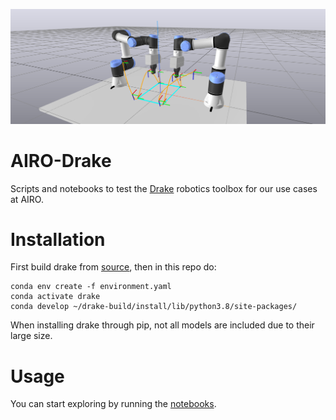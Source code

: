 ![banner](docs/images/dual_arm_fold.png)
# AIRO-Drake
Scripts and notebooks to test the [Drake](https://drake.mit.edu/) robotics toolbox for our use cases at AIRO.

# Installation
First build drake from [source](https://drake.mit.edu/from_source.html), then in this repo do:
```
conda env create -f environment.yaml
conda activate drake
conda develop ~/drake-build/install/lib/python3.8/site-packages/
```
When installing drake through pip, not all models are included due to their large size. 

# Usage
You can start exploring by running the [notebooks](notebooks).
